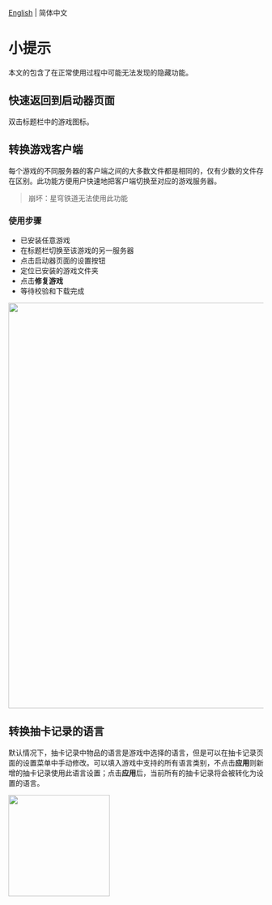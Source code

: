[English](./Tips.md) | 简体中文

# 小提示

本文的包含了在正常使用过程中可能无法发现的隐藏功能。


## 快速返回到启动器页面

双击标题栏中的游戏图标。


## 转换游戏客户端

每个游戏的不同服务器的客户端之间的大多数文件都是相同的，仅有少数的文件存在区别。此功能方便用户快速地把客户端切换至对应的游戏服务器。

> 崩坏：星穹铁道无法使用此功能

### 使用步骤

- 已安装任意游戏
- 在标题栏切换至该游戏的另一服务器
- 点击启动器页面的设置按钮
- 定位已安装的游戏文件夹
- 点击**修复游戏**
- 等待校验和下载完成

<img src="https://user-images.githubusercontent.com/61003590/259002026-3b7bab3c-4d94-4450-ada6-7b9aaad9e92e.png" width="800px" />


## 转换抽卡记录的语言

默认情况下，抽卡记录中物品的语言是游戏中选择的语言，但是可以在抽卡记录页面的设置菜单中手动修改。可以填入游戏中支持的所有语言类别，不点击**应用**则新增的抽卡记录使用此语言设置；点击**应用**后，当前所有的抽卡记录将会被转化为设置的语言。

<img src="https://user-images.githubusercontent.com/61003590/259004532-9fffe2ec-056f-495c-8840-1a3672e7be3c.png" width="200px" />

